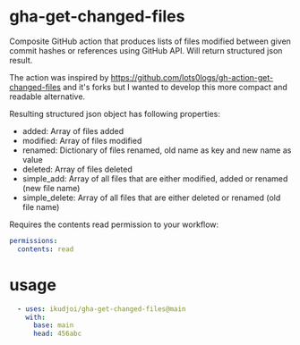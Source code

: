 # gha-get-changed-files
Composite GitHub action that produces lists of files modified between given commit hashes or references using GitHub API. Will return structured json result.

The action was inspired by https://github.com/lots0logs/gh-action-get-changed-files and it's forks but I wanted to develop this more compact and readable alternative.

Resulting structured json object has following properties:
- added: Array of files added
- modified: Array of files modified
- renamed: Dictionary of files renamed, old name as key and new name as value
- deleted: Array of files deleted
- simple_add: Array of all files that are either modified, added or renamed (new file name)
- simple_delete: Array of all files that are either deleted or renamed (old file name)

Requires the contents read permission to your workflow:

```yaml
permissions:
  contents: read
```

# usage

```yaml
  - uses: ikudjoi/gha-get-changed-files@main
    with:
      base: main
      head: 456abc
```